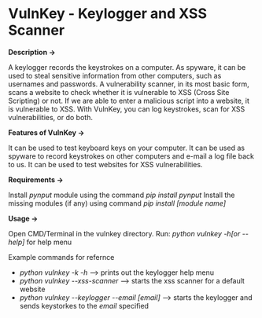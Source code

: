# VulnKey - Keylogger and XSS Scanner

**Description →**

A keylogger records the keystrokes on a computer. As spyware, it can be used to steal sensitive information from other computers, such as usernames and passwords.
A vulnerability scanner, in its most basic form, scans a website to check whether it is vulnerable to XSS (Cross Site Scripting) or not. If we are able to enter a malicious script into a website, it is vulnerable to XSS.
With VulnKey, you can log keystrokes, scan for XSS vulnerabilities, or do both.


**Features of VulnKey →**

It can be used to test keyboard keys on your computer.
It can be used as spyware to record keystrokes on other computers and e-mail a log file back to us.
It can be used to test websites for XSS vulnerabilities.

**Requirements →**

Install *pynput* module using the command *pip install pynput*
Install the missing modules (if any) using command *pip install [module name]*

**Usage →**

Open CMD/Terminal in the vulnkey directory.
Run: *python vulnkey -h[or --help]* for help menu


Example commands for refernce
- *python vulnkey -k -h* --> prints out the keylogger help menu
- *python vulnkey --xss-scanner* --> starts the xss scanner for a default website
- *python vulnkey --keylogger --email [email]* --> starts the keylogger and sends keystorkes to the *email* specified






